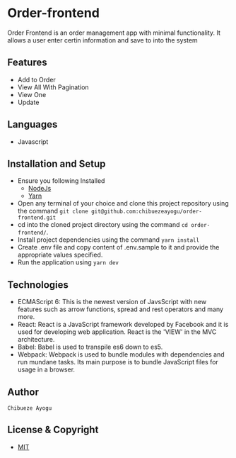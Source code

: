 # Order-frontend
Order Frontend is an order management app with minimal functionality. It allows a user enter certin information and save to into the system

## Features
- Add to Order
- View All With Pagination
- View One
- Update

## Languages
- Javascript

## Installation and Setup
- Ensure you following Installed 
  - [NodeJs](https://nodejs.org/en/download/)
  - [Yarn](https://classic.yarnpkg.com/en/docs/install/#mac-stable)
- Open any terminal of your choice and clone this project repository using the command `git clone git@github.com:chibuezeayogu/order-frontend.git`
- cd into the cloned project directory using the command `cd order-frontend/`.
- Install project dependencies using the command `yarn install`
- Create .env file and copy content of .env.sample to it and provide the appropriate values specified.
- Run the application using `yarn dev`

## Technologies
- ECMAScript 6: This is the newest version of JavsScript with new features such as arrow functions, spread and rest operators and many more.
- React: React is a JavaScript framework developed by Facebook and it is used for developing web application. React is the 'VIEW' in the MVC architecture.
- Babel: Babel is used to transpile es6 down to es5.
- Webpack: Webpack is used to bundle modules with dependencies and run mundane tasks. Its main purpose is to bundle JavaScript files for usage in a browser.

## Author
```
Chibueze Ayogu
```

## License & Copyright
- [MIT](https://github.com/chibuezeayogu/order-frontend/blob/main/LICENSE)
